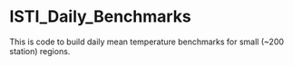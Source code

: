 # ISTI_Daily_Benchmarks
This is code to build daily mean temperature benchmarks for small (~200 station) regions.
